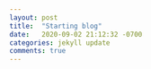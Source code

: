 ```yaml
---
layout: post
title:  "Starting blog"
date:   2020-09-02 21:12:32 -0700
categories: jekyll update
comments: true
---
```

